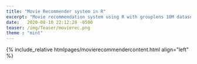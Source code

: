 ```yaml
---
title: "Movie Recommender system in R"
excerpt: "Movie recommendation system using R with grouplens 10M dataset"
date:   2020-08-10 22:12:28 -0500
teaser: /img/Teaser/movierec.png
theme : "mint"
---
```


{% include_relative htmlpages/movierecommendercontent.html align="left" %}

